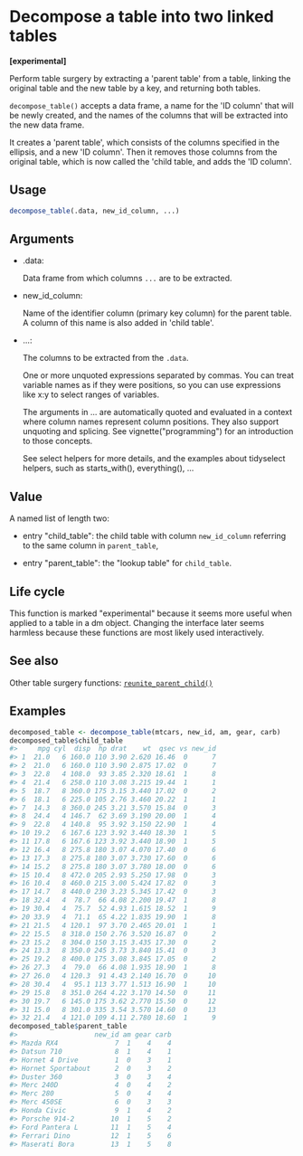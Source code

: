 # Decompose a table into two linked tables

**\[experimental\]**

Perform table surgery by extracting a 'parent table' from a table,
linking the original table and the new table by a key, and returning
both tables.

`decompose_table()` accepts a data frame, a name for the 'ID column'
that will be newly created, and the names of the columns that will be
extracted into the new data frame.

It creates a 'parent table', which consists of the columns specified in
the ellipsis, and a new 'ID column'. Then it removes those columns from
the original table, which is now called the 'child table, and adds the
'ID column'.

## Usage

``` r
decompose_table(.data, new_id_column, ...)
```

## Arguments

- .data:

  Data frame from which columns `...` are to be extracted.

- new_id_column:

  Name of the identifier column (primary key column) for the parent
  table. A column of this name is also added in 'child table'.

- ...:

  The columns to be extracted from the `.data`.

  One or more unquoted expressions separated by commas. You can treat
  variable names as if they were positions, so you can use expressions
  like x:y to select ranges of variables.

  The arguments in ... are automatically quoted and evaluated in a
  context where column names represent column positions. They also
  support unquoting and splicing. See vignette("programming") for an
  introduction to those concepts.

  See select helpers for more details, and the examples about tidyselect
  helpers, such as starts_with(), everything(), ...

## Value

A named list of length two:

- entry "child_table": the child table with column `new_id_column`
  referring to the same column in `parent_table`,

- entry "parent_table": the "lookup table" for `child_table`.

## Life cycle

This function is marked "experimental" because it seems more useful when
applied to a table in a dm object. Changing the interface later seems
harmless because these functions are most likely used interactively.

## See also

Other table surgery functions:
[`reunite_parent_child()`](https://dm.cynkra.com/dev/reference/reunite_parent_child.md)

## Examples

``` r
decomposed_table <- decompose_table(mtcars, new_id, am, gear, carb)
decomposed_table$child_table
#>     mpg cyl  disp  hp drat    wt  qsec vs new_id
#> 1  21.0   6 160.0 110 3.90 2.620 16.46  0      7
#> 2  21.0   6 160.0 110 3.90 2.875 17.02  0      7
#> 3  22.8   4 108.0  93 3.85 2.320 18.61  1      8
#> 4  21.4   6 258.0 110 3.08 3.215 19.44  1      1
#> 5  18.7   8 360.0 175 3.15 3.440 17.02  0      2
#> 6  18.1   6 225.0 105 2.76 3.460 20.22  1      1
#> 7  14.3   8 360.0 245 3.21 3.570 15.84  0      3
#> 8  24.4   4 146.7  62 3.69 3.190 20.00  1      4
#> 9  22.8   4 140.8  95 3.92 3.150 22.90  1      4
#> 10 19.2   6 167.6 123 3.92 3.440 18.30  1      5
#> 11 17.8   6 167.6 123 3.92 3.440 18.90  1      5
#> 12 16.4   8 275.8 180 3.07 4.070 17.40  0      6
#> 13 17.3   8 275.8 180 3.07 3.730 17.60  0      6
#> 14 15.2   8 275.8 180 3.07 3.780 18.00  0      6
#> 15 10.4   8 472.0 205 2.93 5.250 17.98  0      3
#> 16 10.4   8 460.0 215 3.00 5.424 17.82  0      3
#> 17 14.7   8 440.0 230 3.23 5.345 17.42  0      3
#> 18 32.4   4  78.7  66 4.08 2.200 19.47  1      8
#> 19 30.4   4  75.7  52 4.93 1.615 18.52  1      9
#> 20 33.9   4  71.1  65 4.22 1.835 19.90  1      8
#> 21 21.5   4 120.1  97 3.70 2.465 20.01  1      1
#> 22 15.5   8 318.0 150 2.76 3.520 16.87  0      2
#> 23 15.2   8 304.0 150 3.15 3.435 17.30  0      2
#> 24 13.3   8 350.0 245 3.73 3.840 15.41  0      3
#> 25 19.2   8 400.0 175 3.08 3.845 17.05  0      2
#> 26 27.3   4  79.0  66 4.08 1.935 18.90  1      8
#> 27 26.0   4 120.3  91 4.43 2.140 16.70  0     10
#> 28 30.4   4  95.1 113 3.77 1.513 16.90  1     10
#> 29 15.8   8 351.0 264 4.22 3.170 14.50  0     11
#> 30 19.7   6 145.0 175 3.62 2.770 15.50  0     12
#> 31 15.0   8 301.0 335 3.54 3.570 14.60  0     13
#> 32 21.4   4 121.0 109 4.11 2.780 18.60  1      9
decomposed_table$parent_table
#>                   new_id am gear carb
#> Mazda RX4              7  1    4    4
#> Datsun 710             8  1    4    1
#> Hornet 4 Drive         1  0    3    1
#> Hornet Sportabout      2  0    3    2
#> Duster 360             3  0    3    4
#> Merc 240D              4  0    4    2
#> Merc 280               5  0    4    4
#> Merc 450SE             6  0    3    3
#> Honda Civic            9  1    4    2
#> Porsche 914-2         10  1    5    2
#> Ford Pantera L        11  1    5    4
#> Ferrari Dino          12  1    5    6
#> Maserati Bora         13  1    5    8
```
